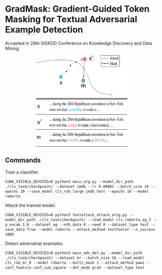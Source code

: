 # GradMask: Gradient-Guided Token Masking for Textual Adversarial Example Detection

Accepted in 28th SIGKDD Conference on Knowledge Discovery and Data Mining.

<p align="center">
<img src="./assets/overview.png" width="300" height="300">
</p>

## Commands
Train a classifier:
```
CUDA_VISIBLE_DEVICES=0 python3 main_org.py --model_dir_path ./cls_task/checkpoint/ --dataset imdb --lr 0.00001 --batch_size 16 --epochs 10 --save_model cls_rob_large_imdb_test --epochs 10 --model roberta
```

Attack the trained model:
```
CUDA_VISIBLE_DEVICES=0 python3 textattack_attack_orig.py --model_dir_path ./cls_task/checkpoint/ --load_model cls_roberta_ag_3 --p_vocab 1.0 --dataset ag --nth_data 0 --seed 0 --dataset_type test --save_data True --model roberta --attack_method textfooler --n_success 1000
```

Detect adversarial examples:
```
CUDA_VISIBLE_DEVICES=0 python3 main_adv_det.py --model_dir_path ./cls_task/checkpoint/ --dataset mr --batch_size 16 --load_model cls_rob_mr_0 --model roberta --multi_mask 1 --attack_method pwws --conf_feature conf_sub_square --det_mode grad --dataset_type test
```


